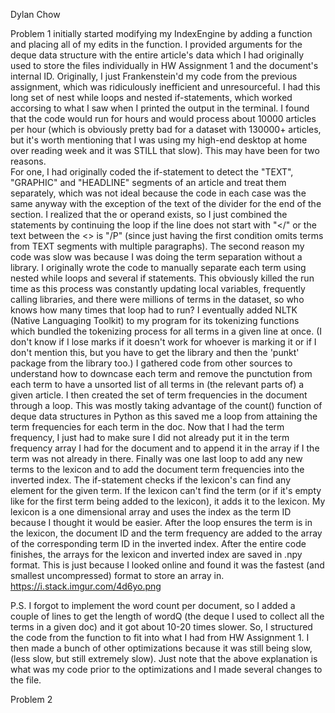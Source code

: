 Dylan Chow

Problem 1
 initially started modifying my IndexEngine by adding a function and placing all of my edits in the function.  I provided arguments for the deque data structure with the entire article's data which I had originally used to store the files individually in HW Assignment 1 and the document's internal ID.  Originally, I just Frankenstein'd my code from the previous assignment, which was ridiculously inefficient and unresourceful.  I had this long set of nest while loops and nested if-statements, which worked accorsing to what I saw when I printed the output in the terminal.  I found that the code would run for hours and would process about 10000 articles per hour (which is obviously pretty bad for a dataset with 130000+ articles, but it's worth mentioning that I was using my high-end desktop at home over reading week and it was STILL that slow).  This may have been for two reasons.  
For one, I had originally coded the if-statement to detect the "TEXT", "GRAPHIC" and "HEADLINE" segments of an article and treat them separately, which was not ideal because the code in each case was the same anyway with the exception of the text of the divider for the end of the section.  I realized that the or operand exists, so I just combined the statements by continuing the loop if the line does not start with "</" or the text between the <> is "/P" (since just having the first condition omits terms from TEXT segments with multiple paragraphs).
The second reason my code was slow was because I was doing the term separation without a library.  I originally wrote the code to manually separate each term using nested while loops and several if statements.  This obviously killed the run time as this process was constantly updating local variables, frequently calling libraries, and there were millions of terms in the dataset, so who knows how many times that loop had to run?  I eventually added NLTK (Native Languaging Toolkit) to my program for its tokenizing functions which bundled the tokenizing process for all terms in a given line at once.  (I don't know if I lose marks if it doesn't work for whoever is marking it or if I don't mention this, but you have to get the library and then the 'punkt' package from the library too.) I gathered code from other sources to understand how to downcase each term and remove the punctution from each term to have a unsorted list of all terms in (the relevant parts of) a given article.
I then created the set of term frequencies in the document through a loop.  This was mostly taking advantage of the count() function of deque data structures in Python as this saved me a loop from attaining the term frequencies for each term in the doc.  Now that I had the term frequency, I just had to make sure I did not already put it in the term frequency array I had for the document and to append it in the array if I the term was not already in there.
Finally was one last loop to add any new terms to the lexicon and to add the document term frequencies into the inverted index.  The if-statement checks if the lexicon's can find any element for the given term.  If the lexicon can't find the term (or if it's empty like for the first term being added to the lexicon), it adds it to the lexicon.  My lexicon is a one dimensional array and uses the index as the term ID because I thought it would be easier.  After the loop ensures the term is in the lexicon, the document ID and the term frequency are added to the array of the corresponding term ID in the inverted index.
After the entire code finishes, the arrays for the lexicon and inverted index are saved in .npy format.  This is just because I looked online and found it was the fastest (and smallest uncompressed) format to store an array in.
https://i.stack.imgur.com/4d6yo.png

P.S. I forgot to implement the word count per document, so I added a couple of lines to get the length of wordQ (the deque I used to collect all the terms in a given doc) and it got about 10-20 times slower.  So, I structured the code from the function to fit into what I had from HW Assignment 1.  I then made a bunch of other optimizations because it was still being slow, (less slow, but still extremely slow).  Just note that the above explanation is what was my code prior to the optimizations and I made several changes to the file.

Problem 2